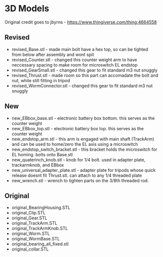 # 3D Models
Original credit goes to jbyrns - https://www.thingiverse.com/thing:4664558

## Revised
* revised_Base.stl - made main bolt have a hex top, so can be tighted from below after assembly and wont spit
* revised_Counter.stl - changed this counter weight arm to have neccessary spacing to make room for microswitch EL endstop
* revised_GearSmall.stl - changed this gear to fit standard m3 nut snuggly 
* revised_Thrust.stl - made room so this part can accomadate the bolt and nut, while still fitting in tripod
* revised_WormConnector.stl - changed this gear to fit standard m3 nut snuggly 
  
## New
* new_EBbox_base.stl - electronic battery box bottom. this serves as the counter weight 
* new_EBbox_top.stl - electronic battery box top. this serves as the counter weight 
* new_endstop_arm.stl - this arm is engaged with main shaft (TrackArm) and can be used to home/zero the EL axis using a microswitch
* new_endstop_switch_bracket.stl - this bracket holds the microswitch for EL homing. bolts onto Base.stl
* new_quaterinch_knob.stl - knob for 1/4 bolt. used in adapter plate, trackarmknob, and EBbox
* new_universal_adapter_plate.stl - adapter plate for tripods whose quick release doesnt fit Thrust.stl. can attach to any 1/4 threaded plate
* new_wrench.stl - wrench to tighten parts on the 3/8th threaded rod.
  
## Original
* original_BearingHousing.STL
* original_Clip.STL
* original_Gear.STL
* original_TrackArm.STL
* original_TrackArmKnob.STL
* original_Worm.STL
* original_WormBase.STL
* original_bearing_all_fixed.stl
* original_collar.STL
